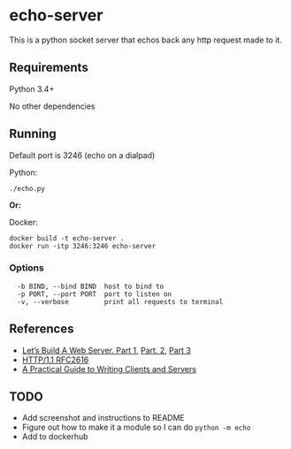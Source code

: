 # echo-server

This is a python socket server that echos back any http request made to it.

## Requirements

Python 3.4+

No other dependencies


## Running

Default port is 3246 (echo on a dialpad)

Python:
```
./echo.py
```

**Or:**

Docker:
```
docker build -t echo-server .
docker run -itp 3246:3246 echo-server
```

### Options
```
  -b BIND, --bind BIND  host to bind to
  -p PORT, --port PORT  port to listen on
  -v, --verbose         print all requests to terminal
```


## References
* [Let’s Build A Web Server. Part 1](https://ruslanspivak.com/lsbaws-part1/), [Part. 2](https://ruslanspivak.com/lsbaws-part2/), [Part 3](https://ruslanspivak.com/lsbaws-part3/)
* [HTTP/1.1 RFC2616](https://tools.ietf.org/html/rfc2616)
* [A Practical Guide to Writing Clients and Servers](http://www.jmarshall.com/easy/http/)

## TODO
* Add screenshot and instructions to README
* Figure out how to make it a module so I can do `python -m echo`
* Add to dockerhub
